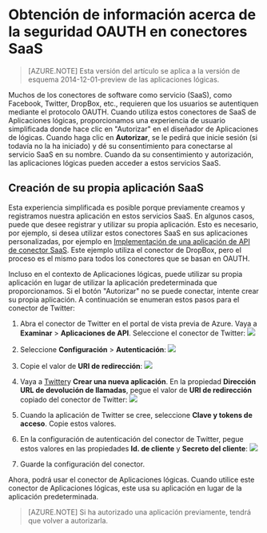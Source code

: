 <properties
	pageTitle="Seguridad OAUTH en conectores SaaS y aplicaciones de API | Azure"
	description="Obtenga información acerca la seguridad OAUTH en los conectores y las aplicaciones de API del Servicio de aplicaciones de Azure; arquitectura de microservicios; saas"
	services="app-service\logic"
	documentationCenter=""
	authors="MandiOhlinger"
	manager="dwrede"
	editor="cgronlun"/>

<tags
	ms.service="app-service-logic"
	ms.workload="integration"
	ms.tgt_pltfrm="na"
	ms.devlang="na"
	ms.topic="article"
	ms.date="02/18/2016"
	ms.author="mandia"/>


# Obtención de información acerca de la seguridad OAUTH en conectores SaaS

>[AZURE.NOTE] Esta versión del artículo se aplica a la versión de esquema 2014-12-01-preview de las aplicaciones lógicas.

Muchos de los conectores de software como servicio (SaaS), como Facebook, Twitter, DropBox, etc., requieren que los usuarios se autentiquen mediante el protocolo OAUTH. Cuando utiliza estos conectores de SaaS de Aplicaciones lógicas, proporcionamos una experiencia de usuario simplificada donde hace clic en "Autorizar" en el diseñador de Aplicaciones de lógicas. Cuando haga clic en **Autorizar**, se le pedirá que inicie sesión (si todavía no la ha iniciado) y dé su consentimiento para conectarse al servicio SaaS en su nombre. Cuando da su consentimiento y autorización, las aplicaciones lógicas pueden acceder a estos servicios SaaS.

## Creación de su propia aplicación SaaS
Esta experiencia simplificada es posible porque previamente creamos y registramos nuestra aplicación en estos servicios SaaS. En algunos casos, puede que desee registrar y utilizar su propia aplicación. Esto es necesario, por ejemplo, si desea utilizar estos conectores SaaS en sus aplicaciones personalizadas, por ejemplo en [Implementación de una aplicación de API de conector SaaS](../app-service-api/app-service-api-connnect-your-app-to-saas-connector.md). Este ejemplo utiliza el conector de DropBox, pero el proceso es el mismo para todos los conectores que se basan en OAUTH.

Incluso en el contexto de Aplicaciones lógicas, puede utilizar su propia aplicación en lugar de utilizar la aplicación predeterminada que proporcionamos. Si el botón "Autorizar" no se puede conectar, intente crear su propia aplicación. A continuación se enumeran estos pasos para el conector de Twitter:

1. Abra el conector de Twitter en el portal de vista previa de Azure. Vaya a **Examinar** > **Aplicaciones de API**. Seleccione el conector de Twitter: ![][1]

2. Seleccione **Configuración** > **Autenticación**: ![][2]

3. Copie el valor de **URI de redirección**: ![][3]

4. Vaya a [Twitter](http://apps.twitter.com)y **Crear una nueva aplicación**. En la propiedad **Dirección URL de devolución de llamadas**, pegue el valor de **URI de redirección** copiado del conector de Twitter: ![][4]
5. Cuando la aplicación de Twitter se cree, seleccione **Clave y tokens de acceso**. Copie estos valores.
6. En la configuración de autenticación del conector de Twitter, pegue estos valores en las propiedades **Id. de cliente** y **Secreto del cliente**: ![][5]  
7. Guarde la configuración del conector.  

Ahora, podrá usar el conector de Aplicaciones lógicas. Cuando utilice este conector de Aplicaciones lógicas, este usa su aplicación en lugar de la aplicación predeterminada.

> [AZURE.NOTE] Si ha autorizado una aplicación previamente, tendrá que volver a autorizarla.


<!--Image references-->
[1]: ./media/app-service-logic-oauth-security/TwitterConnector.png
[2]: ./media/app-service-logic-oauth-security/Authentication.png
[3]: ./media/app-service-logic-oauth-security/RedirectURI.png
[4]: ./media/app-service-logic-oauth-security/TwitterApp.png
[5]: ./media/app-service-logic-oauth-security/TwitterKeys.png

<!---HONumber=AcomDC_0224_2016-->